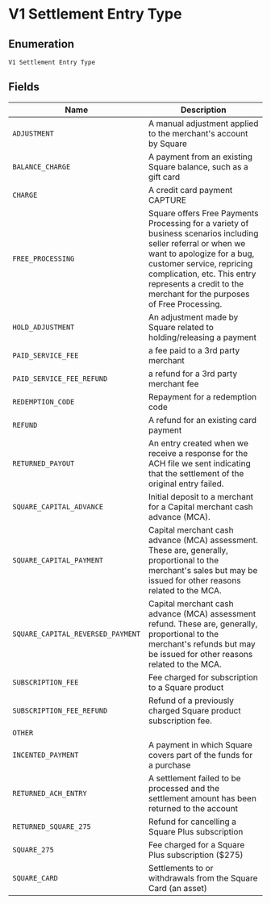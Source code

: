 
# V1 Settlement Entry Type

## Enumeration

`V1 Settlement Entry Type`

## Fields

| Name | Description |
|  --- | --- |
| `ADJUSTMENT` | A manual adjustment applied to the merchant's account by Square |
| `BALANCE_CHARGE` | A payment from an existing Square balance, such as a gift card |
| `CHARGE` | A credit card payment CAPTURE |
| `FREE_PROCESSING` | Square offers Free Payments Processing for a variety of business scenarios including seller referral or when we want to apologize for a bug, customer service, repricing complication, etc. This entry represents a credit to the merchant for the purposes of Free Processing. |
| `HOLD_ADJUSTMENT` | An adjustment made by Square related to holding/releasing a payment |
| `PAID_SERVICE_FEE` | a fee paid to a 3rd party merchant |
| `PAID_SERVICE_FEE_REFUND` | a refund for a 3rd party merchant fee |
| `REDEMPTION_CODE` | Repayment for a redemption code |
| `REFUND` | A refund for an existing card payment |
| `RETURNED_PAYOUT` | An entry created when we receive a response for the ACH file we sent indicating that the settlement of the original entry failed. |
| `SQUARE_CAPITAL_ADVANCE` | Initial deposit to a merchant for a Capital merchant cash advance (MCA). |
| `SQUARE_CAPITAL_PAYMENT` | Capital merchant cash advance (MCA) assessment. These are, generally, proportional to the merchant's sales but may be issued for other reasons related to the MCA. |
| `SQUARE_CAPITAL_REVERSED_PAYMENT` | Capital merchant cash advance (MCA) assessment refund. These are, generally, proportional to the merchant's refunds but may be issued for other reasons related to the MCA. |
| `SUBSCRIPTION_FEE` | Fee charged for subscription to a Square product |
| `SUBSCRIPTION_FEE_REFUND` | Refund of a previously charged Square product subscription fee. |
| `OTHER` |  |
| `INCENTED_PAYMENT` | A payment in which Square covers part of the funds for a purchase |
| `RETURNED_ACH_ENTRY` | A settlement failed to be processed and the settlement amount has been returned to the account |
| `RETURNED_SQUARE_275` | Refund for cancelling a Square Plus subscription |
| `SQUARE_275` | Fee charged for a Square Plus subscription ($275) |
| `SQUARE_CARD` | Settlements to or withdrawals from the Square Card (an asset) |

